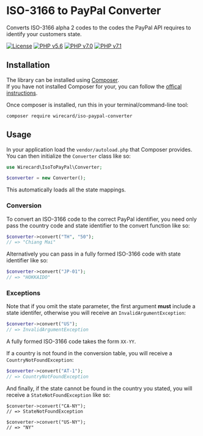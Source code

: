 # ISO-3166 to PayPal Converter

Converts ISO-3166 alpha 2 codes to the codes the PayPal API requires to identify your customers state.

[![License](https://img.shields.io/badge/license-GPLv3-blue.svg)](https://raw.githubusercontent.com/wirecard/opencart-ee/master/LICENSE)
[![PHP v5.6](https://img.shields.io/badge/php-v5.6-yellow.svg)](http://www.php.net)
[![PHP v7.0](https://img.shields.io/badge/php-v7.0-yellow.svg)](http://www.php.net)
[![PHP v7.1](https://img.shields.io/badge/php-v7.1-yellow.svg)](http://www.php.net)

## Installation

The library can be installed using [Composer](https://getcomposer.org/download/).  
If you have not installed Composer for your, you can follow the [offical instructions](https://getcomposer.org/doc/00-intro.md).

Once composer is installed, run this in your terminal/command-line tool:

`composer require wirecard/iso-paypal-converter`

## Usage

In your application load the `vendor/autoload.php` that Composer provides.   
You can then initialize the `Converter` class like so:

```php
use Wirecard\IsoToPayPal\Converter;

$converter = new Converter();
```

This automatically loads all the state mappings.

### Conversion

To convert an ISO-3166 code to the correct PayPal identifier, you need only pass the country code
and state identifier to the convert function like so: 

```php
$converter->convert("TH", "50");
// => "Chiang Mai"
```

Alternatively you can pass in a fully formed ISO-3166 code with state identifier like so:

```php
$converter->convert("JP-01");
// => "HOKKAIDO"
```

### Exceptions

Note that if you omit the state parameter, the first argument **must** include a state identifer,
otherwise you will receive an `InvalidArgumentException`:

```php
$converter->convert("US");
// => InvalidArgumentException
```

A fully formed ISO-3166 code takes the form `XX-YY`.

If a country is not found in the conversion table, you will receive a `CountryNotFoundException`:

```php
$converter->convert("AT-1");
// => CountryNotFoundException
```

And finally, if the state cannot be found in the country you stated, you will receive 
a `StateNotFoundException` like so:

```
$converter->convert("CA-NY");
// => StateNotFoundException

$converter->convert("US-NY");
// => "NY"
```